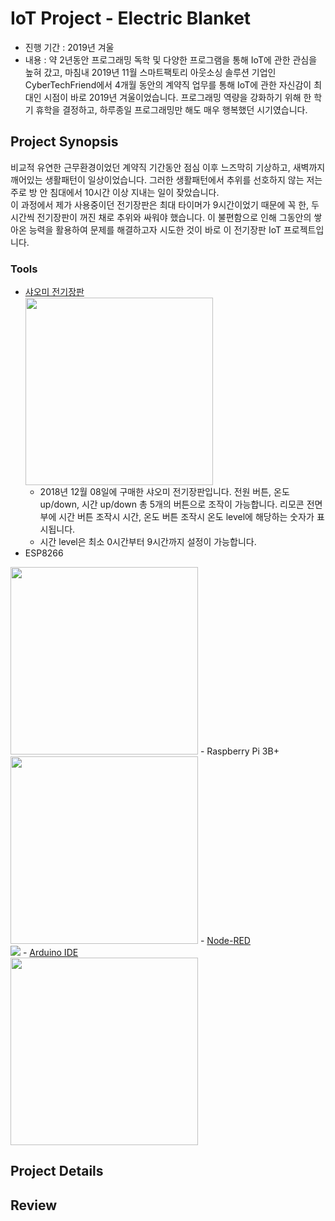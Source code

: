 # IoT Project - Electric Blanket
- 진행 기간 : 2019년 겨울
- 내용 : 약 2년동안 프로그래밍 독학 및 다양한 프로그램을 통해 IoT에 관한 관심을 높혀 갔고, 마침내 2019년 11월 스마트팩토리 아웃소싱 솔루션 기업인 CyberTechFriend에서 4개월 동안의 계약직 업무를 통해 IoT에 관한 자신감이 최대인 시점이 바로 2019년 겨울이었습니다. 프로그래밍 역량을 강화하기 위해 한 학기 휴학을 결정하고, 하루종일 프로그래밍만 해도 매우 행복했던 시기였습니다.<br>
## Project Synopsis
비교적 유연한 근무환경이었던 계약직 기간동안 점심 이후 느즈막히 기상하고, 새벽까지 깨어있는 생활패턴이 일상이었습니다. 그러한 생활패턴에서 추위를 선호하지 않는 저는 주로 방 안 침대에서 10시간 이상 지내는 일이 잦았습니다.<br>
이 과정에서 제가 사용중이던 전기장판은 최대 타이머가 9시간이었기 때문에 꼭 한, 두 시간씩 전기장판이 꺼진 채로 추위와 싸워야 했습니다. 이 불편함으로 인해 그동안의 쌓아온 능력을 활용하여 문제를 해결하고자 시도한 것이 바로 이 전기장판 IoT 프로젝트입니다.<br>
### Tools
- <a href="https://www.qoo10.com/gmkt.inc/Goods/Goods.aspx?goodscode=632523807">샤오미 전기장판</a><br>
<img src=https://gd.image-gmkt.com/ai/901/931/1323931901_03.g_0-w-st_g.jpg width=300><br>
  - 2018년 12월 08일에 구매한 샤오미 전기장판입니다. 전원 버튼, 온도 up/down, 시간 up/down 총 5개의 버튼으로 조작이 가능합니다. 리모콘 전면부에 시간 버튼 조작시 시간, 온도 버튼 조작시 온도 level에 해당하는 숫자가 표시됩니다.
  - 시간 level은 최소 0시간부터 9시간까지 설정이 가능합니다.
- ESP8266<br>
<img src=https://cdn.shopify.com/s/files/1/0672/9409/products/NodeMCU_ESP8266_development_board.jpg width = 300>
- Raspberry Pi 3B+<br>
<img src=https://images-na.ssl-images-amazon.com/images/I/71EPckcD8ZL._AC_SL1244_.jpg width = 300>
- <a href=https://nodered.org/>Node-RED</a><br>
<img src=https://upload.wikimedia.org/wikipedia/commons/thumb/2/2b/Node-red-icon.png/200px-Node-red-icon.png>
- <a href=https://www.arduino.cc/>Arduino IDE</a><br>
<img src=https://www.codewithus.com/img/icons/arduinoicon.png width=300>

## Project Details

## Review
